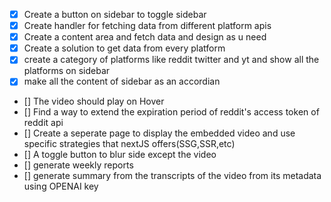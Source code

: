 - [X] Create a button on sidebar to toggle sidebar
- [X] Create handler for fetching data from different platform apis
- [X] Create a content area and fetch data and design as u need
- [X] Create a solution to get data from every platform 
- [X] create a category of platforms like reddit twitter and yt and show all the platforms on sidebar
- [X] make all the content of sidebar as an accordian

- [] The video should play on Hover
- []  Find a way to extend the expiration period of reddit's access token of reddit api 
- [] Create a seperate page to display the embedded video and use specific strategies that nextJS offers(SSG,SSR,etc)
- [] A toggle button to blur side except the video
- [] generate weekly reports
- [] generate summary from the transcripts of the video from its metadata using OPENAI key
